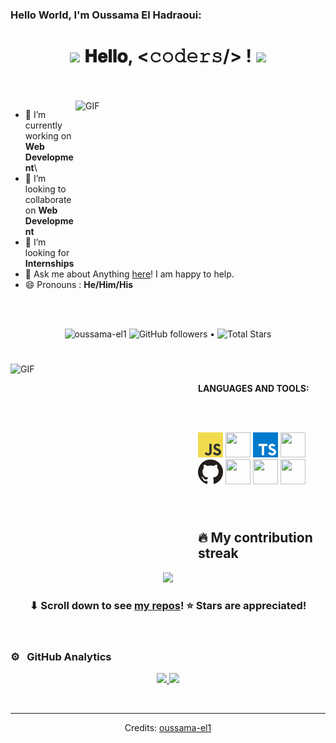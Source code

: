 ### Hello World, I'm Oussama El Hadraoui:

<h1 align="center">
  <a target="_blank">
    <img src="https://github.com/JayantGoel001/JayantGoel001/blob/master/GIF/Earth.gif" width="24px" style="max-width:100%;">
  </a>
  𝐇𝐞𝐥𝐥𝐨, &lt;𝚌𝚘𝚍𝚎𝚛𝚜/&gt; !
  <a target="_blank">
    <img src="https://github.com/JayantGoel001/JayantGoel001/blob/master/GIF/Hi.gif" width="40px" />
  </a>
</h1>

<br/>
<br/>
<a target="_blank">
  <img align="right" height="250" width="400" alt="GIF" src="https://github.com/JayantGoel001/JayantGoel001/blob/master/GIF/code.gif">
</a>

- 🔭 I’m currently working on **Web Development**\
- 👯 I’m looking to collaborate on **Web Development**
- 🤔 I’m looking for **Internships**
- 💬 Ask me about Anything [here](https://github.com/oussama-el1/oussama-el1/issues/1)! I am happy to help.
- 😄 Pronouns : **He/Him/His**

<br/>
<br/>

<p align="center">  
  <img src="https://komarev.com/ghpvc/?username=oussama-el1" alt="oussama-el1" />
  <img alt="GitHub followers" src="https://img.shields.io/github/followers/oussama-el1?label=Followers&style=social"> •   
  <img src="https://img.shields.io/github/stars/oussama-el1?label=Stars" alt="Total Stars">
</p>

#

<a target="_blank"><img align="left" height="300" width="300" alt="GIF" src="https://github.com/JayantGoel001/JayantGoel001/blob/master/GIF/github.gif"></a>
<br/>

**LANGUAGES AND TOOLS:**

<br/>
<br/>

<code><img height="40" width="40" src="https://raw.githubusercontent.com/github/explore/80688e429a7d4ef2fca1e82350fe8e3517d3494d/topics/javascript/javascript.png"></code>
<code><img height="40" width="40" src="https://banner2.cleanpng.com/20190623/yp/kisspng-python-computer-icons-programming-language-executa-1713885634631.webp"></code>
<code><img height="40" width="40" src="https://raw.githubusercontent.com/github/explore/80688e429a7d4ef2fca1e82350fe8e3517d3494d/topics/typescript/typescript.png"></code>
<code><img height="40" width="40" src="https://upload.wikimedia.org/wikipedia/commons/thumb/3/3f/Git_icon.svg/1024px-Git_icon.svg.png"></code>
<code><img height="40" width="40" src="https://raw.githubusercontent.com/github/explore/80688e429a7d4ef2fca1e82350fe8e3517d3494d/topics/github-api/github-api.png"></code>
<code><img height="40" width="40" src="https://cdn.worldvectorlogo.com/logos/nodejs-icon.svg"></code>
<code><img height="40" width="40" src="https://upload.wikimedia.org/wikipedia/commons/a/ab/Linux_Logo_in_Linux_Libertine_Font.svg"></code>
<code><img height="40" width="40" src="https://cdn.iconscout.com/icon/free/png-512/mongodb-3-1175138.png"></code>

<br/>

#

## 🔥 My contribution streak

<p align="center">
  <a href="https://github.com/oussama-el1/github-readme-streak-stats">
    <img src="https://github-readme-streak-stats.herokuapp.com/?user=oussama-el1#version3"/>
  </a>
</p>

<h3 align="center">⬇ Scroll down to see <a href="https://github.com/oussama-el1?tab=repositories">my repos</a>! ⭐ Stars are appreciated!</h3>

<br/>

### ⚙️ &nbsp; GitHub Analytics

<p align="center">
<a href="https://github.com/oussama-el1">
  <img height="180em" src="https://github-readme-stats-eight-theta.vercel.app/api?username=oussama-el1&show_icons=true&theme=vue-light&include_all_commits=true&count_private=true" />
  <img height="180em" src="https://github-readme-stats-eight-theta.vercel.app/api/top-langs/?username=oussama-el1&layout=compact&exclude_lang=java+r&theme=vue-light" />
</a>
</p>

<div align="center">

<br/>

---

Credits: [oussama-el1](https://github.com/oussama-el1)
